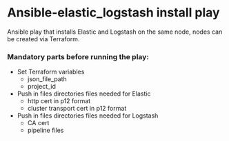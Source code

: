 # Ansible-elastic_logstash install play

Ansible play that installs Elastic and Logstash on the same node, nodes can be created via Terraform.

### Mandatory parts before running the play:
- Set Terraform variables
    *   json_file_path 
    *   project_id
- Push in files directories files needed for Elastic
    *   http cert in p12 format
    *   cluster transport cert in p12 format
- Push in files directories files needed for Logstash
    *   CA cert
    *   pipeline files
